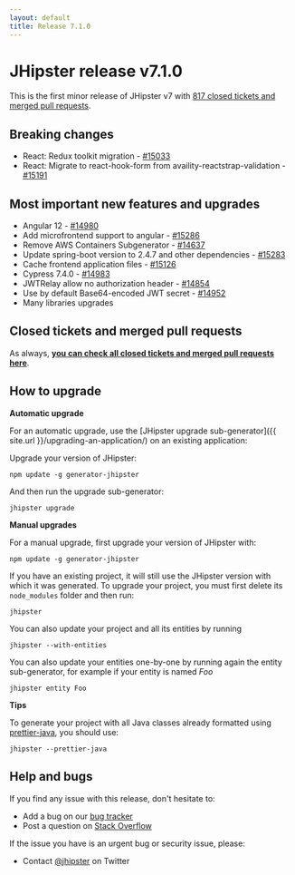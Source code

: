 ```yaml
---
layout: default
title: Release 7.1.0
---
```


JHipster release v7.1.0
==================

This is the first minor release of JHipster v7 with [817 closed tickets and merged pull requests](https://github.com/jhipster/generator-jhipster/issues?q=milestone%3A7.1.0+is%3Aclosed).

Breaking changes
------------

- React: Redux toolkit migration - [#15033](https://github.com/jhipster/generator-jhipster/issues/15033)
- React: Migrate to react-hook-form from availity-reactstrap-validation - [#15191](https://github.com/jhipster/generator-jhipster/pull/15191)

Most important new features and upgrades
-------------

- Angular 12 - [#14980](https://github.com/jhipster/generator-jhipster/pull/14980)
- Add microfrontend support to angular - [#15286](https://github.com/jhipster/generator-jhipster/pull/15286)
- Remove AWS Containers Subgenerator - [#14637](https://github.com/jhipster/generator-jhipster/pull/14637)
- Update spring-boot version to 2.4.7 and other dependencies - [#15283](https://github.com/jhipster/generator-jhipster/pull/15283)
- Cache frontend application files - [#15126](https://github.com/jhipster/generator-jhipster/issues/15126)
- Cypress 7.4.0 - [#14983](https://github.com/jhipster/generator-jhipster/pull/14983)
- JWTRelay allow no authorization header - [#14854](https://github.com/jhipster/generator-jhipster/pull/14854)
- Use by default Base64-encoded JWT secret - [#14952](https://github.com/jhipster/generator-jhipster/issues/14952)
- Many libraries upgrades

Closed tickets and merged pull requests
------------
As always, __[you can check all closed tickets and merged pull requests here](https://github.com/jhipster/generator-jhipster/issues?q=milestone%3A7.1.0+is%3Aclosed)__.

How to upgrade
------------

**Automatic upgrade**

For an automatic upgrade, use the [JHipster upgrade sub-generator]({{ site.url }}/upgrading-an-application/) on an existing application:

Upgrade your version of JHipster:

```
npm update -g generator-jhipster
```

And then run the upgrade sub-generator:

```
jhipster upgrade
```

**Manual upgrades**

For a manual upgrade, first upgrade your version of JHipster with:

```
npm update -g generator-jhipster
```

If you have an existing project, it will still use the JHipster version with which it was generated.
To upgrade your project, you must first delete its `node_modules` folder and then run:

```
jhipster
```

You can also update your project and all its entities by running

```
jhipster --with-entities
```

You can also update your entities one-by-one by running again the entity sub-generator, for example if your entity is named _Foo_

```
jhipster entity Foo
```

**Tips**

To generate your project with all Java classes already formatted using [prettier-java](https://github.com/jhipster/prettier-java), you should use:

```
jhipster --prettier-java
```

Help and bugs
--------------

If you find any issue with this release, don't hesitate to:

- Add a bug on our [bug tracker](https://github.com/jhipster/generator-jhipster/issues?state=open)
- Post a question on [Stack Overflow](http://stackoverflow.com/tags/jhipster/info)

If the issue you have is an urgent bug or security issue, please:

- Contact [@jhipster](https://twitter.com/jhipster) on Twitter
